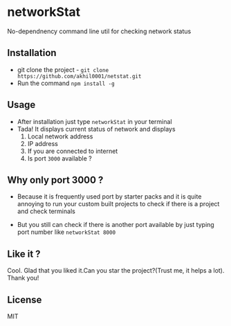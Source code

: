 # networkStat
No-dependnency command line util for checking network status

## Installation
- git clone the project - `git clone https://github.com/akhil0001/netstat.git`
- Run the command `npm install -g`

## Usage
- After installation just type `networkStat` in your terminal
- Tada! It displays current status of network and displays
    1. Local network address
    2. IP address
    3. If you are connected to internet
    4. Is port `3000` available ?

## Why only port 3000 ?
- Because it is frequently used port by starter packs and it is quite annoying to run your custom built projects to check if there is a project and check terminals

- But you still can check if there is another port available by just typing port number like `networkStat 8000` 

## Like it ?
Cool. Glad that you liked it.Can you star the project?(Trust me, it helps a lot). Thank you!

## License
MIT